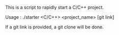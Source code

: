 This is a script to rapidly start a C/C++ project.

Usage : ./starter \<C/C++\> \<project_name\> [git link]

If a git link is provided, a git clone will be done.
